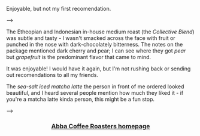 <!--
where: Portland, OR
layout: post
title: Abba - 7/10
permalink: /abba-roasters
cat: coffee
-->

Enjoyable, but not my first recomendation.

-->

The Etheopian and Indonesian in-house medium roast (the *Collective Blend*) was subtle and tasty - I wasn't smacked across the face with fruit or punched in the nose with dark-chocolately bitterness.
The notes on the package mentioned dark cherry and pear; I can see where they got *pear* but *grapefruit* is the predominant flavor that came to mind.

It was enjoyable! I would have it again, but I'm not rushing back or sending out recomendations to all my friends.

The *sea-salt iced matcha latte* the person in front of me ordered looked beautiful, and I heard several people mention how much they liked it - if you're a matcha latte kinda person, this might be a fun stop.

-->

<h3>
    <center>
    <a href="https://www.abbacoffeeroasters.com" target="blank">
    Abba Coffee Roasters homepage
    </a>
    </center>
</h3>
